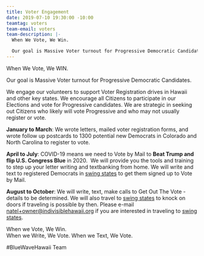 ```yaml
---
title: Voter Engagement
date: 2019-07-10 19:30:00 -10:00
teamtag: voters
team-email: voters
team-description: |-
  When We Vote, We Win.

  Our goal is Massive Voter turnout for Progressive Democratic Candidates.
---
```


When We Vote, We WIN.

Our goal is Massive Voter turnout for Progressive Democratic Candidates.

We engage our volunteers to support Voter Registration drives in Hawaii and other key states. We encourage all Citizens to participate in our Elections and vote for Progressive candidates. We are strategic in seeking out Citizens who likely will vote Progressive and who may not usually register or vote.

**January to March**: We wrote letters, mailed voter registration forms, and wrote follow up postcards to 1300 potential new Democrats in Colorado and North Carolina to register to vote.

**April to July**: COVID-19 means we need to Vote by Mail to **Beat Trump and flip U.S. Congress Blue** in 2020.  We will provide you the tools and training to step up your letter writing and textbanking from home. We will write and text to registered Democrats in [swing states](https://swingleft.org/) to get them signed up to Vote by Mail. 

**August to October**: We will write, text, make calls to Get Out The Vote - details to be determined. We will also travel to [swing states](https://swingleft.org/) to knock on doors if traveling is possible by then.  Please e-mail natel+owner@indivisiblehawaii.org if you are interested in traveling to [swing states](https://swingleft.org/).

When we Vote, We Win.  
When we Write, We Vote. 
When we Text, We Vote.

#BlueWaveHawaii Team